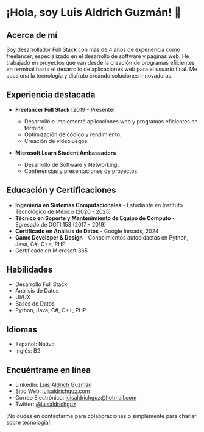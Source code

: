 # ¡Hola, soy Luis Aldrich Guzmán! 👋

## Acerca de mí

Soy desarrollador Full Stack con más de 4 años de experiencia como freelancer, especializado en el desarrollo de software y páginas web. He trabajado en proyectos que van desde la creación de programas eficientes en terminal hasta el desarrollo de aplicaciones web para el usuario final. Me apasiona la tecnología y disfruto creando soluciones innovadoras.

## Experiencia destacada

- **Freelancer Full Stack** [2019 - Presente]
  - Desarrollé e implementé aplicaciones web y programas eficientes en terminal.
  - Optimización de código y rendimiento.
  - Creación de videojuegos.
  
- **Microsoft Learn Student Ambassadors**
  - Desarrollo de Software y Networking.
  - Conferencias y presentaciones de proyectos.

## Educación y Certificaciones

- **Ingeniería en Sistemas Computacionales** - Estudiante en Instituto Tecnológico de México (2020 - 2025)
- **Técnico en Soporte y Mantenimiento de Equipo de Computo** - Egresado de DGTI 153 (2017 - 2019)
- **Certificado en Análisis de Datos** - Google Inroads, 2024
- **Game Developer & Design** - Conocimientos autodidactas en Python, Java, C#, C++, PHP.
- Certificado en Microsoft 365

## Habilidades

- Desarrollo Full Stack
- Análisis de Datos
- UI/UX
- Bases de Datos
- Python, Java, C#, C++, PHP

## Idiomas

- Español: Nativo
- Inglés: B2

## Encuéntrame en línea

- LinkedIn: [Luis Aldrich Guzmán](https://www.linkedin.com/in/luisaldrichguz/)
- Sitio Web: [luisaldrichguz.com](http://www.luisaldrichguz.com)
- Correo Electrónico: luisaldrichguz@hotmail.com
- Twitter: [@luisaldrichguz](https://twitter.com/luisaldrichguz)

¡No dudes en contactarme para colaboraciones o simplemente para charlar sobre tecnología!

